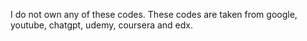 I do not own any of these codes. These codes are taken from google, youtube, chatgpt, udemy, coursera and edx. 
